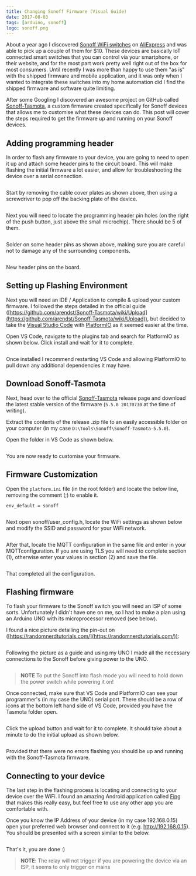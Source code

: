 ```yaml
---
title: Changing Sonoff Firmware (Visual Guide)
date: 2017-08-03
tags: [arduino, sonoff]
logo: sonoff.png
---
```


About a year ago I discovered [Sonoff WiFi switches](https://sonoff.tech/product/diy-smart-switch/basicr2/) on [AliExpress](https://www.aliexpress.com/) and was able to pick up a couple of them for $10. These devices are basically IoT connected smart switches that you can control via your smartphone, or their website, and for the most part work pretty well right out of the box for most consumers. Until recently I was more than happy to use them "as is" with the shipped firmware and mobile application, and it was only when I wanted to integrate these switches into my home automation did I find the shipped firmware and software quite limiting.

After some Googling I discovered an awesome project on GitHub called [Sonoff-Tasmota](https://github.com/arendst/Tasmota), a custom firmware created specifically for Sonoff devices that allows me to customise what these devices can do. This post will cover the steps required to get the firmware up and running on your Sonoff devices.

## Adding programming header

In order to flash any firmware to your device, you are going to need to open it up and attach some header pins to the circuit board. This will make flashing the initial firmware a lot easier, and allow for troubleshooting the device over a serial connection.

<img src="./001.jpg" alt="">

Start by removing the cable cover plates as shown above, then using a screwdriver to pop off the backing plate of the device.

<img src="./002.jpg" alt="">

Next you will need to locate the programming header pin holes (on the right of the push button, just above the small microchip). There should be 5 of them.

<img src="./003.jpg" alt="">

Solder on some header pins as shown above, making sure you are careful not to damage any of the surrounding components.

<img src="./004.jpg" alt="">

New header pins on the board.

## Setting up Flashing Environment

Next you will need an IDE / Application to compile & upload your custom firmware. I followed the steps detailed in the official guide ([https://github.com/arendst/Sonoff-Tasmota/wiki/Upload](https://github.com/arendst/Sonoff-Tasmota/wiki/Upload)), but decided to take the [Visual Studio Code](https://code.visualstudio.com/) with [PlatformIO](https://platformio.org/) as it seemed easier at the time.

Open VS Code, navigate to the plugins tab and search for PlatformIO as shown below. Click install and wait for it to complete.

<img src="./005.png" alt="">

Once installed I recommend restarting VS Code and allowing PlatformIO to pull down any additional dependencies it may have.

## Download Sonoff-Tasmota

Next, head over to the official [Sonoff-Tasmota](https://github.com/arendst/Tasmota/releases) release page and download the latest stable version of the firmware (`5.5.0 20170730` at the time of writing).

Extract the contents of the release .zip file to an easily accessible folder on your computer (in my case `D:\Tools\Sonoff\Sonoff-Tasmota-5.5.0`).

Open the folder in VS Code as shown below.

<img src="./006.png" alt="">

You are now ready to customise your firmware.

## Firmware Customization

Open the `platform.ini` file (in the root folder) and locate the below line, removing the comment (;) to enable it.

```
env_default = sonoff
```

<img src="./007.png" alt="">

Next open sonoff/user_config.h, locate the WiFi settings as shown below and modify the SSID and password for your WiFi network.

<img src="./008.png" alt="">

After that, locate the MQTT configuration in the same file and enter in your MQTTconfiguration. If you are using TLS you will need to complete section (1), otherwise enter your values in section (2) and save the file.

<img src="./009.png" alt="">

That completed all the configuration.

## Flashing firmware

To flash your firmware to the Sonoff switch you will need an ISP of some sorts. Unfortunately I didn't have one on me, so I had to make a plan using an Arduino UNO with its microprocessor removed (see below).

I found a nice picture detailing the pin-out on ([https://randomnerdtutorials.com/](https://randomnerdtutorials.com/)):

<img src="./010.png" alt="">

Following the picture as a guide and using my UNO I made all the necessary connections to the Sonoff before giving power to the UNO.

<img src="./011.jpg" alt="">

> **NOTE** To put the Sonoff into flash mode you will need to hold down the power switch while powering it on!

Once connected, make sure that VS Code and PlatformIO can see your programmer's (in my case the UNO) serial port. There should be a row of icons at the bottom left hand side of VS Code, provided you have the Tasmota folder open.

<img src="./012.png" alt="">

Click the upload button and wait for it to complete. It should take about a minute to do the initial upload as shown below.

<img src="./013.png" alt="">

Provided that there were no errors flashing you should be up and running with the Sonoff-Tasmota firmware.

## Connecting to your device

The last step in the flashing process is locating and connecting to your device over the WiFi. I found an amazing Android application called [Fing](https://play.google.com/store/apps/details?id=com.overlook.android.fing&hl=en) that makes this really easy, but feel free to use any other app you are comfortable with.

Once you know the IP Address of your device (in my case 192.168.0.15) open your preferred web browser and connect to it (e.g. http://192.168.0.15). You should be presented with a screen similar to the below.

<img src="./014.png" alt="">

That's it, you are done :)

> **NOTE**: The relay will not trigger if you are powering the device via an ISP, it seems to only trigger on mains
